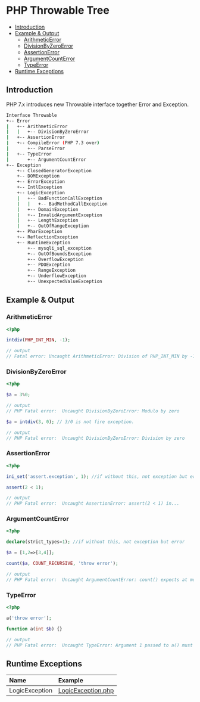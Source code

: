 # PHP Throwable Tree

- [Introduction](#introduction)
- [Example & Output](#example--output)
  - [ArithmeticError](#arithmeticerror)
  - [DivisionByZeroError](#divisionbyzeroerror)
  - [AssertionError](#assertionerror)
  - [ArgumentCountError](#argumentcounterror)
  - [TypeError](#typeerror)
- [Runtime Exceptions](#runtime-exceptions)

## Introduction

PHP 7.x introduces new Throwable interface together Error and Exception.

```bash
Interface Throwable
+-- Error
|   +-- ArithmeticError
|   |   +-- DivisionByZeroError
|   +-- AssertionError
|   +-- CompileError (PHP 7.3 over)
|       +-- ParseError
|   +-- TypeError
|       +-- ArgumentCountError
+-- Exception
    +-- ClosedGeneratorException
    +-- DOMException
    +-- ErrorException
    +-- IntlException
    +-- LogicException
    |   +-- BadFunctionCallException
    |   |   +-- BadMethodCallException
    |   +-- DomainException
    |   +-- InvalidArgumentException
    |   +-- LengthException
    |   +-- OutOfRangeException
    +-- PharException
    +-- ReflectionException
    +-- RuntimeException
        +-- mysqli_sql_exception
        +-- OutOfBoundsException
        +-- OverflowException
        +-- PDOException
        +-- RangeException
        +-- UnderflowException
        +-- UnexpectedValueException
```

## Example & Output

### ArithmeticError

```php
<?php

intdiv(PHP_INT_MIN, -1);

// output
// Fatal error: Uncaught ArithmeticError: Division of PHP_INT_MIN by -1 is not an integer
```

### DivisionByZeroError

```php
<?php

$a = 3%0;

// output
// PHP Fatal error:  Uncaught DivisionByZeroError: Modulo by zero

$a = intdiv(3, 0); // 3/0 is not fire exception.

// output
// PHP Fatal error:  Uncaught DivisionByZeroError: Division by zero
```

### AssertionError

```php
<?php

ini_set('assert.exception', 1); //if without this, not exception but error

assert(2 < 1);

// output
// PHP Fatal error:  Uncaught AssertionError: assert(2 < 1) in...

```

### ArgumentCountError

```php
<?php

declare(strict_types=1); //if without this, not exception but error

$a = [1,2=>[3,4]];

count($a, COUNT_RECURSIVE, 'throw error');

// output
// PHP Fatal error:  Uncaught ArgumentCountError: count() expects at most 2 parameters, 3 given
```

### TypeError

```php
<?php

a('throw error');

function a(int $b) {}

// output
// PHP Fatal error:  Uncaught TypeError: Argument 1 passed to a() must be of the type int, string given
```

## Runtime Exceptions

| Name           | Example                                                                                     |
| :------------- | :------------------------------------------------------------------------------------------ |
| LogicException | [LogicException.php](../src/ThrowableTree/LogicException.php "View LogicException Example") |
